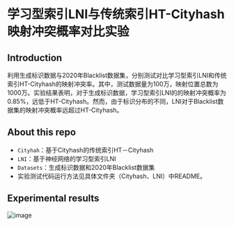 # 学习型索引LNI与传统索引HT-Cityhash映射冲突概率对比实验

## Introduction

利用生成标识数据与2020年Blacklist数据集，分别测试对比学习型索引LNI和传统索引HT-Cityhash的映射冲突率。其中，测试数据量为100万，映射位置总数为1000万。实验结果表明，对于生成标识数据，学习型索引LNI的的映射冲突概率为0.85%，远低于HT-Cityhash。然而，由于标识分布的不同，LNI对于Blacklist数据集的映射冲突概率远超过HT-Cityhash。

## About this repo
- `Cityhah`：基于Cityhash的传统索引HT－Cityhash
- `LNI`：基于神经网络的学习型索引LNI
- `Datasets`：生成标识数据和2020年Blacklist数据集
- 实验测试代码运行方法见具体文件夹（Cityhash、LNI）中README。
## Experimental results
![image](https://user-images.githubusercontent.com/72145333/159824704-a10e3afa-aa63-4b05-b843-56001aeee5b5.png)
